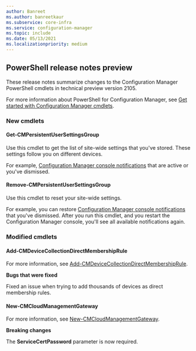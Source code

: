 ```yaml
---
author: Banreet
ms.author: banreetkaur
ms.subservice: core-infra
ms.service: configuration-manager
ms.topic: include
ms.date: 05/13/2021
ms.localizationpriority: medium
---
```


## <a name="bkmk_powershell"></a> PowerShell release notes preview

<!--9752792-->

These release notes summarize changes to the Configuration Manager PowerShell cmdlets in technical preview version 2105.

For more information about PowerShell for Configuration Manager, see [Get started with Configuration Manager cmdlets](/powershell/sccm/overview).

### New cmdlets

#### Get-CMPersistentUserSettingsGroup

Use this cmdlet to get the list of site-wide settings that you've stored. These settings follow you on different devices.

For example, [Configuration Manager console notifications](../../../../servers/manage/admin-console-notifications.md) that are active or you've dismissed.

#### Remove-CMPersistentUserSettingsGroup

Use this cmdlet to reset your site-wide settings.

For example, you can restore [Configuration Manager console notifications](../../../../servers/manage/admin-console-notifications.md) that you've dismissed. After you run this cmdlet, and you restart the Configuration Manager console, you'll see all available notifications again.

### Modified cmdlets

#### Add-CMDeviceCollectionDirectMembershipRule

For more information, see [Add-CMDeviceCollectionDirectMembershipRule](/powershell/module/configurationmanager/Add-CMDeviceCollectionDirectMembershipRule).

**Bugs that were fixed**

Fixed an issue when trying to add thousands of devices as direct membership rules.

#### New-CMCloudManagementGateway

For more information, see [New-CMCloudManagementGateway](/powershell/module/configurationmanager/New-CMCloudManagementGateway).

**Breaking changes**

The **ServiceCertPassword** parameter is now required.
